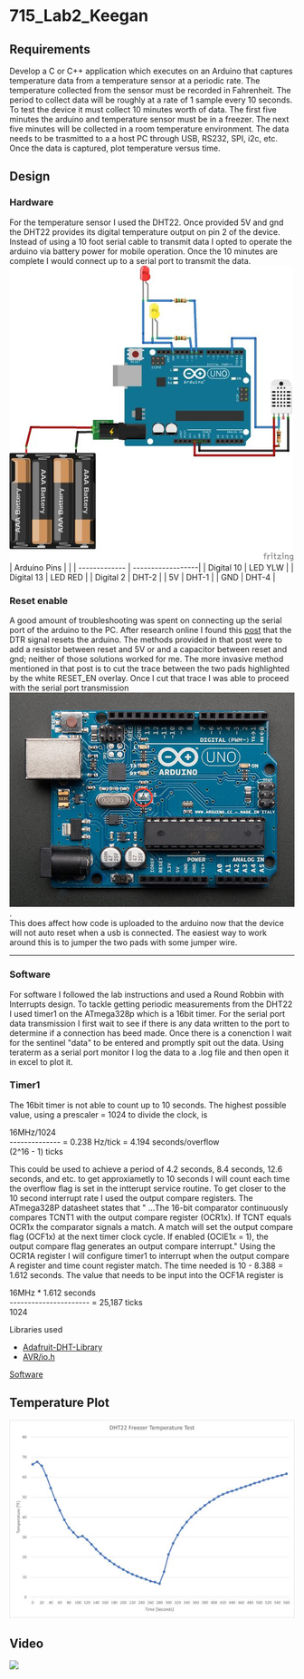 # 715_Lab2_Keegan

## Requirements
Develop a C or C++ application which executes on an Arduino that captures temperature data from a temperature sensor at a periodic rate. The temperature collected from the sensor must be recorded in Fahrenheit. The period to collect data will be roughly at a rate of 1 sample every 10 seconds. To test the device it must collect 10 minutes worth of data. The first five minutes the arduino and temperature sensor must be in a freezer. The next five minutes will be collected in a room temperature environment. The data needs to be trasmitted to a a host PC through USB, RS232, SPI, i2c, etc. Once the data is captured, plot temperature versus time.

## Design
### Hardware
For the temperature sensor I used the DHT22. Once provided 5V and gnd the DHT22 provides its digital temperature output on pin 2 of the device. Instead of using a 10 foot serial cable to transmit data I opted to operate the arduino via battery power for mobile operation. Once the 10 minutes are complete I would connect up to a serial port to transmit the data.<br> 
![](https://github.com/bkeegan3/715_Lab2_Keegan/blob/master/images/Lab2_HW_small.jpg) 
| Arduino Pins  |                   |
| ------------- | ------------------|
| Digital 10    | LED YLW           |
| Digital 13    | LED RED           |
| Digital 2     | DHT-2             |
| 5V            | DHT-1             |
| GND           | DHT-4             |

### Reset enable
A good amount of troubleshooting was spent on connecting up the serial port of the arduino to the PC. After research online I found this [post](https://playground.arduino.cc/Main/DisablingAutoResetOnSerialConnection/) that the DTR signal resets the arduino. The methods provided in that post were to add a resistor between reset and 5V or and a capacitor between reset and gnd; neither of those solutions worked for me. The more invasive method mentioned in that post is to cut the trace between the two pads highlighted by the white RESET_EN overlay. Once I cut that trace I was able to proceed with the serial port transmission ![](https://github.com/bkeegan3/715_Lab2_Keegan/blob/master/images/Reset_enable.JPG).<br> 
This does affect how code is uploaded to the arduino now that the device will not auto reset when a usb is connected. The easiest way to work around this is to jumper the two pads with some jumper wire.

---
### Software

For software I followed the lab instructions and used a Round Robbin with Interrupts design. To tackle getting periodic measurements from the DHT22 I used timer1 on the ATmega328p which is a 16bit timer. For the serial port data transmission I first wait to see if there is any data written to the port to determine if a connection has beed made. Once there is a conenction I wait for the sentinel "data" to be entered and promptly spit out the data. Using teraterm as a serial port monitor I log the data to a .log file and then open it in excel to plot it.

### Timer1
The 16bit timer is not able to count up to 10 seconds. The highest possible value, using a prescaler = 1024 to divide the clock, is

   16MHz/1024  <br>
  -------------- = 0.238 Hz/tick = 4.194 seconds/overflow  <br>
   (2^16 - 1) ticks  

This could be used to achieve a period of 4.2 seconds, 8.4 seconds, 12.6 seconds, and etc. to get approxiametly to 10 seconds I will count each time the overflow flag is set in the intterupt service routine. To get closer to the 10 second interrupt rate I used the output compare registers. The ATmega328P datasheet states that " ...The 16-bit comparator continuously compares TCNT1 with the output compare register (OCR1x). If TCNT equals OCR1x the comparator signals a match. A match will set the output compare flag (OCF1x) at the next timer clock cycle. If enabled (OCIE1x = 1), the output compare flag generates an output compare interrupt." Using the OCR1A register I will configure timer1 to interrupt when the output compare A register and time count register match. The time needed is 10 - 8.388 = 1.612 seconds. The value that needs to be input into the OCF1A register is  

   16MHz * 1.612 seconds  
  ---------------------- = 25,187 ticks
<br>   1024    

Libraries used
* [Adafruit-DHT-Library](https://github.com/adafruit/DHT-sensor-library)
* [AVR/io.h](https://github.com/avrdudes/avr-libc/blob/502f5091d2b49191a87eb4a3a926525a2a34926f/include/avr/io.h)

[Software](https://github.com/bkeegan3/715_Lab2_Keegan/blob/master/Lab2.ino)

## Temperature Plot
![](https://github.com/bkeegan3/715_Lab2_Keegan/blob/master/images/Temperature_small.jpg)

## Video
![](https://youtu.be/v8QlaiG76-8)
